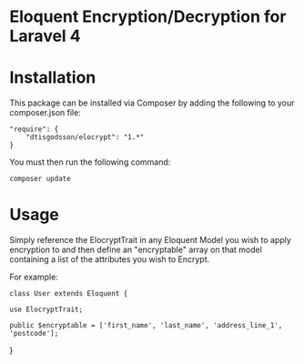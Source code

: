 Eloquent Encryption/Decryption for Laravel 4
===============

# Installation

This package can be installed via Composer by adding the following to your composer.json file:

	"require": {
		"dtisgodsson/elocrypt": "1.*"
	}

You must then run the following command:

    composer update

# Usage

Simply reference the ElocryptTrait in any Eloquent Model you wish to apply encryption to and 
then define an "encryptable" array on that model containing a list of the attributes you wish
to Encrypt.

For example:

	class User extends Eloquent {

    use ElocryptTrait;
    
    public $encryptable = ['first_name', 'last_name', 'address_line_1', 'postcode'];
    
  }
